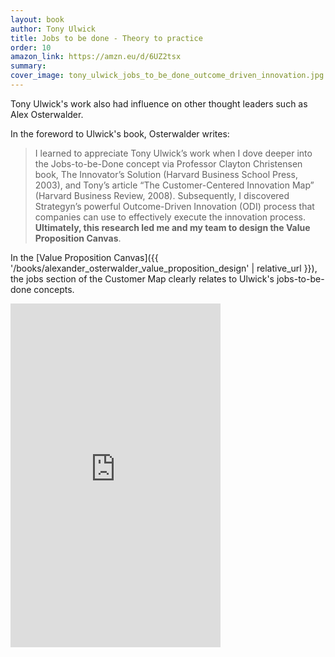 ```yaml
---
layout: book
author: Tony Ulwick
title: Jobs to be done - Theory to practice
order: 10
amazon_link: https://amzn.eu/d/6UZ2tsx
summary: 
cover_image: tony_ulwick_jobs_to_be_done_outcome_driven_innovation.jpg
---
```


Tony Ulwick's work also had influence on other thought leaders such as Alex Osterwalder. 

In the foreword to Ulwick's book, Osterwalder writes: 

> I learned to appreciate Tony Ulwick’s work when I dove deeper into the Jobs-to-be-Done concept via Professor Clayton Christensen book, The Innovator’s Solution (Harvard Business School Press, 2003), and Tony’s article “The Customer-Centered Innovation Map” (Harvard Business Review, 2008). Subsequently, I discovered Strategyn’s powerful Outcome-Driven Innovation (ODI) process that companies can use to effectively execute the innovation process. **Ultimately, this research led me and my team to design the Value Proposition Canvas**.

In the [Value Proposition Canvas]({{ '/books/alexander_osterwalder_value_proposition_design' | relative_url }}), the jobs section of the Customer Map clearly relates to Ulwick's jobs-to-be-done concepts. 

<iframe type="text/html" sandbox="allow-scripts allow-same-origin allow-popups" width="336" height="550" frameborder="0" allowfullscreen style="max-width:100%" src="https://lesen.amazon.de/kp/card?asin=B01M73AP2I&preview=inline&linkCode=kpe&ref_=cm_sw_r_kb_dp_7RASBECB6CPW1EBFR1GQ"></iframe>
